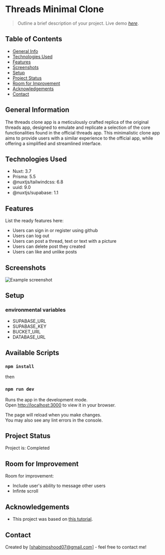 # Threads Minimal Clone
> Outline a brief description of your project.
> Live demo [_here_](https://www.example.com). 

## Table of Contents
* [General Info](#general-information)
* [Technologies Used](#technologies-used)
* [Features](#features)
* [Screenshots](#screenshots)
* [Setup](#setup)
* [Project Status](#project-status)
* [Room for Improvement](#room-for-improvement)
* [Acknowledgements](#acknowledgements)
* [Contact](#contact)
<!-- * [License](#license) -->


## General Information
The threads clone app is a meticulously crafted replica of the original threads app, designed to emulate and replicate a selection of the core functionalities found in the official threads app. This minimalistic clone app aims to provide users with a similar experience to the official app, while offering a simplified and streamlined interface. 

## Technologies Used
- Nuxt: 3.7
- Prisma: 5.5
- @nuxtjs/tailwindcss: 6.8
- uuid: 9.0
- @nuxtjs/supabase: 1.1


## Features
List the ready features here:
- Users can sign in or register using github
- Users can log out
- Users can post a thread, text or text with a picture
- Users can delete post they created
- Users can like and unlike posts


## Screenshots
![Example screenshot](./img/screenshot.png)



## Setup
### environmental variables
- SUPABASE_URL
- SUPABASE_KEY
- BUCKET_URL
- DATABASE_URL

  
## Available Scripts

### `npm install`
then
### `npm run dev`

Runs the app in the development mode.\
Open [http://localhost:3000](http://localhost:3000) to view it in your browser.

The page will reload when you make changes.\
You may also see any lint errors in the console.

## Project Status
Project is: Completed


## Room for Improvement
Room for improvement:
- Include user's ability to message other users
- Infinte scroll

## Acknowledgements
- This project was based on [this tutorial](https://www.youtube.com/watch?v=TfKDkErJUtk).



## Contact
Created by [shabimoshood07@gmail.com] - feel free to contact me!

